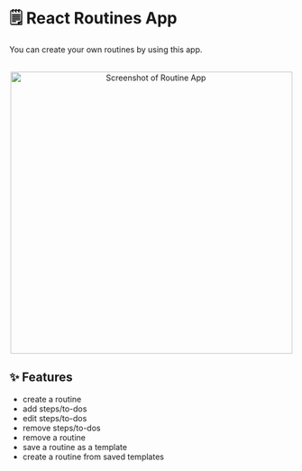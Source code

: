 # 🗒️ React Routines App

You can create your own routines by using this app.
<br />
<br />

<div align="center">
    <img alt="Screenshot of Routine App" width="500px" src="https://user-images.githubusercontent.com/50209542/115738277-f6c17a80-a39d-11eb-9df1-da8acbc78dd4.PNG"/>
</div>

## ✨ Features

- create a routine
- add steps/to-dos
- edit steps/to-dos
- remove steps/to-dos
- remove a routine
- save a routine as a template
- create a routine from saved templates
